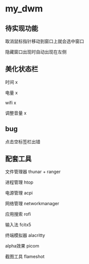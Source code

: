 # my_dwm
## 待实现功能
  取消鼠标指针移动到窗口上就会选中窗口
  
  隐藏窗口出现时自动出现在左侧
  
## 美化状态栏
  时间 x
  
  电量 x
  
  wifi x
  
  调整音量 x
  
## bug
  点击空标签栏出错
## 配套工具
  文件管理器 thunar + ranger
  
  进程管理 htop
  
  电源管理 acpi
  
  网络管理 networkmanager
  
  应用搜索 rofi
  
  输入法 fcitx5
  
  终端模拟器 alacritty
  
  alpha效果 picom
  
  截图工具 flameshot
  
